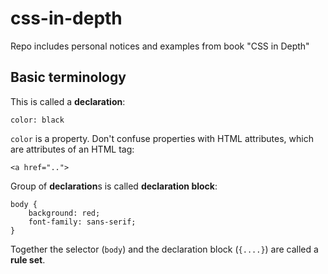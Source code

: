 # css-in-depth
Repo includes personal notices and examples from book "CSS in Depth"

## Basic terminology

This is called a **declaration**:
```
color: black
```

`color` is a property. Don't confuse properties with HTML attributes, which are attributes of an HTML tag:

```
<a href="..">
```

Group of **declaration**s is called **declaration block**:

```
body {
    background: red;
    font-family: sans-serif;
}

```

Together the selector (`body`) and the declaration block (`{....}`) are called a **rule set**.